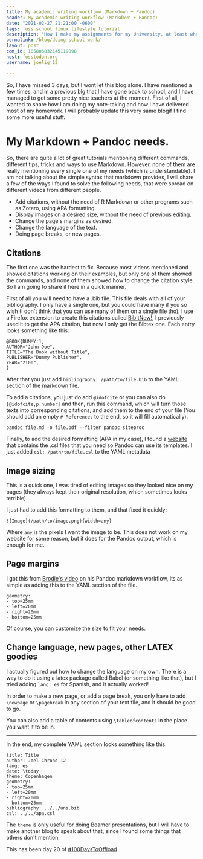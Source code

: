 ```yaml
---
title: My academic writing workflow (Markdown + Pandoc)
header: My academic writing workflow (Markdown + Pandoc)
date: "2021-02-27 21:21:00 -0600"
tags: foss school linux lifestyle tutorial 
description: "How I make my assignments for my University, at least when they don't make me write everything by hand for some weird reason."
permalink: /blog/doing-school-work/
layout: post
com_id: 105806832145119898
host: fosstodon.org
username: joeligj12

---
```


So, I have missed 3 days, but I wont let this blog alone. I have mentioned a few times, and in a previous blg that I have gone back to school, and I have managed to get some pretty nice teachers at the moment. First of all, I wanted to share how I am doing my note-taking and how I have delivered most of my homework. I will probably update this very same blogif I find some more useful stuff.

# My Markdown + Pandoc needs.

So, there are quite a lot of great tutorials mentioning different commands, different tips, tricks and ways to use Markdown. However, none of them are really mentioning every single one of my needs (which is understandable). I am not talking about the simple syntax that markdown provides, I will share a few of the ways I found to solve the following needs, that were spread on different videos from different people.

* Add citations, without the need of R Markdown or other programs such as Zotero, using APA formatting.
* Display images on a desired size, without the need of previous editing.
* Change the page's margins as desired.
* Change the language of the text.
* Doing page breaks, or new pages.

## Citations

The first one was the hardest to fix. Because most videos mentioned and showed citations working on their examples, but only one of them showed the commands, and none of them showed how to change the citation style. So I am going to share it here in a quick manner. 

First of all you will need to have a .bib file. This file deals with all of your bibliography. I only have a single one, but you could have many if you so wish (I don't think that you can use many of them on a single file tho). I use a Firefox extension to create this citations called [BibItNow!](https://addons.mozilla.org/en-US/firefox/addon/bibitnow/), I previously used it to get the APA citation, but now I only get the Bibtex one. Each entry looks something like this:

```
@BOOK{DUMMY:1,
AUTHOR="John Doe",
TITLE="The Book without Title",
PUBLISHER="Dummy Publisher",
YEAR="2100",
}
```

After that you just add `bibliography: /path/to/file.bib` to the YAML section of the markdown file.

To add a citations, you just do add `@idofcite` or you can also do `[@idofcite,p.number]` and then, run this command, which will turn those texts into corresponding citations, and add them to the end of your file (You should add an empty `# References` to the end, so it will fill automatically).

```
pandoc file.md -o file.pdf --filter pandoc-siteproc
```

 Finally, to add the desired formatting (APA in my case), I found a [website](https://editor.citationstyles.org/) that contains the .csl files that you need so Pandoc can use its templates. I just added `csl: /path/to/file.csl` to the YAML metadata

## Image sizing

This is a quick one, I was tired of editing images so they looked nice on my pages (they always kept their original resolution, which sometimes looks terrible)

I just had to add this formatting to them, and that fixed it quickly:

```
![Image](/path/to/image.png){width=any}
```

Where `any` is the pixels I want the image to be. This does not work on my website for some reason, but it does for the Pandoc output, which is enough for me.

## Page margins

I got this from [Brodie's video](https://youtu.be/lMIlNsi3eAY) on his Pandoc markdown workflow, its as simple as adding this to the YAML section of the file.

```
geometry:
- top=25mm
- left=20mm
- right=20mm
- bottom=25mm
```

Of course, you can customize the size to fit your needs.

## Change language, new pages, other LATEX goodies

I actually figured out how to change the language on my own. There is a way to do it using a latex package called Babel (or something like that), but I tried adding `lang: es` for Spanish, and it actually worked!

In order to make a new page, or add a page break, you only have to add `\newpage` or `\pagebreak` in any section of your text file, and it should be good to go.

You can also add a table of contents using `\tableofcontents` in the place you want it to be in.

---

In the end, my complete YAML section looks something like this:

```
title: Title
author: Joel Chrono 12
lang: es
date: \today
theme: Copenhagen
geometry:
- top=25mm
- left=20mm
- right=20mm
- bottom=25mm
bibliography: ../../uni.bib 
csl: ../../apa.csl
```

The `theme` is only useful for doing Beamer presentations, but I will have to make another blog to speak about that, since I found some things that others don't mention.

This has been day 20 of [#100DaysToOffload](https://100daystooffload.com)



